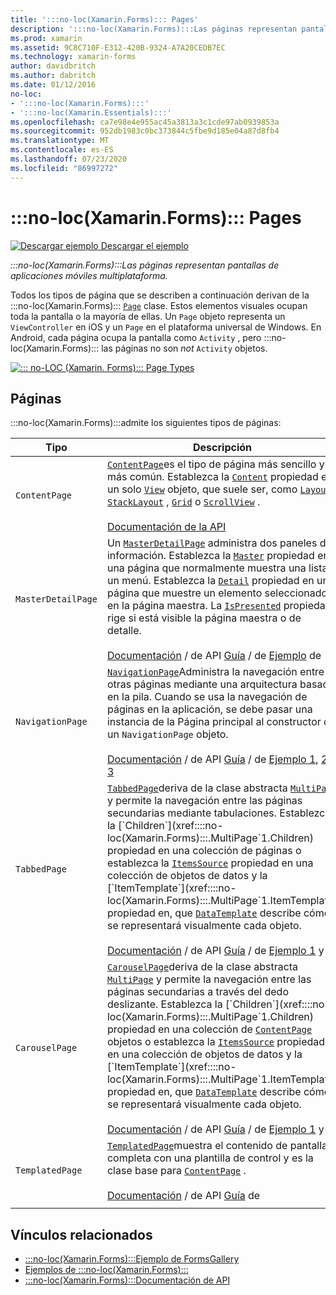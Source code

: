```yaml
---
title: ':::no-loc(Xamarin.Forms)::: Pages'
description: ':::no-loc(Xamarin.Forms):::Las páginas representan pantallas de aplicaciones móviles multiplataforma. En este artículo se enumeran las páginas que se incluyen en :::no-loc(Xamarin.Forms)::: .'
ms.prod: xamarin
ms.assetid: 9C8C710F-E312-420B-9324-A7A20CEDB7EC
ms.technology: xamarin-forms
author: davidbritch
ms.author: dabritch
ms.date: 01/12/2016
no-loc:
- ':::no-loc(Xamarin.Forms):::'
- ':::no-loc(Xamarin.Essentials):::'
ms.openlocfilehash: ca7e98e4e955ac45a3813a3c1cde97ab0939853a
ms.sourcegitcommit: 952db1983c0bc373844c5fbe9d185e04a87d8fb4
ms.translationtype: MT
ms.contentlocale: es-ES
ms.lasthandoff: 07/23/2020
ms.locfileid: "86997272"
---
```

# <a name="no-locxamarinforms-pages"></a>:::no-loc(Xamarin.Forms)::: Pages

[![Descargar ejemplo](~/media/shared/download.png) Descargar el ejemplo](https://docs.microsoft.com/samples/xamarin/xamarin-forms-samples/formsgallery/)

_:::no-loc(Xamarin.Forms):::Las páginas representan pantallas de aplicaciones móviles multiplataforma._

Todos los tipos de página que se describen a continuación derivan de la :::no-loc(Xamarin.Forms)::: [`Page`](xref::::no-loc(Xamarin.Forms):::.Page) clase. Estos elementos visuales ocupan toda la pantalla o la mayoría de ellas. Un `Page` objeto representa un `ViewController` en iOS y un `Page` en el plataforma universal de Windows. En Android, cada página ocupa la pantalla como `Activity` , pero :::no-loc(Xamarin.Forms)::: las páginas no son *not* `Activity` objetos.

[![::: no-LOC (Xamarin. Forms)::: Page Types](pages-images/pages-sml.png)](pages-images/pages.png#lightbox "::: no-LOC (Xamarin. Forms)::: Page Types")

## <a name="pages"></a>Páginas

:::no-loc(Xamarin.Forms):::admite los siguientes tipos de páginas:

| Tipo | Descripción | Aspecto |
| --- | --- | --- |
| `ContentPage` | [`ContentPage`](xref::::no-loc(Xamarin.Forms):::.ContentPage)es el tipo de página más sencillo y más común. Establezca la [`Content`](xref::::no-loc(Xamarin.Forms):::.ContentPage.Content) propiedad en un solo [`View`](views.md) objeto, que suele ser, como [`Layout`](layouts.md) [`StackLayout`](xref::::no-loc(Xamarin.Forms):::.StackLayout) , [`Grid`](xref::::no-loc(Xamarin.Forms):::.Grid) o [`ScrollView`](xref::::no-loc(Xamarin.Forms):::.ScrollView) .<br /><br />[Documentación de la API](xref::::no-loc(Xamarin.Forms):::.ContentPage) | [![Ejemplo de ContentPage](pages-images/ContentPage.png "Ejemplo de ContentPage")](pages-images/ContentPage-Large.png#lightbox "Ejemplo de ContentPage")<br />[Código C# para esta página](https://github.com/xamarin/xamarin-forms-samples/blob/master/FormsGallery/FormsGallery/FormsGallery/CodeExamples/ContentPageDemoPage.cs)  /  [Página XAML](https://github.com/xamarin/xamarin-forms-samples/blob/master/FormsGallery/FormsGallery/FormsGallery/XamlExamples/ContentPageDemoPage.xaml) |
| `MasterDetailPage` | Un [`MasterDetailPage`](xref::::no-loc(Xamarin.Forms):::.MasterDetailPage) administra dos paneles de información. Establezca la [`Master`](xref::::no-loc(Xamarin.Forms):::.MasterDetailPage.Master) propiedad en una página que normalmente muestra una lista o un menú. Establezca la [`Detail`](xref::::no-loc(Xamarin.Forms):::.MasterDetailPage.Detail) propiedad en una página que muestre un elemento seleccionado en la página maestra. La [`IsPresented`](xref::::no-loc(Xamarin.Forms):::.MasterDetailPage.IsPresented) propiedad rige si está visible la página maestra o de detalle.<br /><br />[Documentación](xref::::no-loc(Xamarin.Forms):::.MasterDetailPage)  /  de API [Guía](~/xamarin-forms/app-fundamentals/navigation/master-detail-page.md)  /  de [Ejemplo](https://docs.microsoft.com/samples/xamarin/xamarin-forms-samples/navigation-masterdetailpage) de | [![Ejemplo de MasterDetailPage](pages-images/MasterDetailPage.png "Ejemplo de MasterDetailPage")](pages-images/MasterDetailPage-Large.png#lightbox "Ejemplo de MasterDetailPage")<br />[Código C# para esta página](https://github.com/xamarin/xamarin-forms-samples/blob/master/FormsGallery/FormsGallery/FormsGallery/CodeExamples/MasterDetailPageDemoPage.cs)  /  [Página XAML](https://github.com/xamarin/xamarin-forms-samples/blob/master/FormsGallery/FormsGallery/FormsGallery/XamlExamples/MasterDetailPageDemoPage.xaml) con [código subyacente](https://github.com/xamarin/xamarin-forms-samples/blob/master/FormsGallery/FormsGallery/FormsGallery/XamlExamples/MasterDetailPageDemoPage.xaml.cs) |
| `NavigationPage` | [`NavigationPage`](xref::::no-loc(Xamarin.Forms):::.NavigationPage)Administra la navegación entre otras páginas mediante una arquitectura basada en la pila. Cuando se usa la navegación de páginas en la aplicación, se debe pasar una instancia de la Página principal al constructor de un `NavigationPage` objeto.<br /><br />[Documentación](xref::::no-loc(Xamarin.Forms):::.NavigationPage)  /  de API [Guía](~/xamarin-forms/app-fundamentals/navigation/hierarchical.md)  /  de [Ejemplo 1](https://docs.microsoft.com/samples/xamarin/xamarin-forms-samples/navigation-hierarchical), [2](https://docs.microsoft.com/samples/xamarin/xamarin-forms-samples/navigation-passingdata)y [3](https://docs.microsoft.com/samples/xamarin/xamarin-forms-samples/navigation-loginflow)  | [![Ejemplo de NavigationPage](pages-images/NavigationPage.png "Ejemplo de NavigationPage")](pages-images/NavigationPage-Large.png#lightbox "Ejemplo de NavigationPage")<br />[Código C# para esta página](https://github.com/xamarin/xamarin-forms-samples/blob/master/FormsGallery/FormsGallery/FormsGallery/CodeExamples/NavigationPageDemoPage.cs)  /  [Página XAML](https://github.com/xamarin/xamarin-forms-samples/blob/master/FormsGallery/FormsGallery/FormsGallery/XamlExamples/NavigationPageDemoPage.xaml) con [código = Behind](https://github.com/xamarin/xamarin-forms-samples/blob/master/FormsGallery/FormsGallery/FormsGallery/XamlExamples/NavigationPageDemoPage.xaml.cs) |
| `TabbedPage` | [`TabbedPage`](xref::::no-loc(Xamarin.Forms):::.TabbedPage)deriva de la clase abstracta [`MultiPage`](xref::::no-loc(Xamarin.Forms):::.MultiPage`1) y permite la navegación entre las páginas secundarias mediante tabulaciones. Establezca la [`Children`](xref::::no-loc(Xamarin.Forms):::.MultiPage`1.Children) propiedad en una colección de páginas o establezca la [`ItemsSource`](xref::::no-loc(Xamarin.Forms):::.MultiPage`1.ItemsSource) propiedad en una colección de objetos de datos y la [`ItemTemplate`](xref::::no-loc(Xamarin.Forms):::.MultiPage`1.ItemTemplate) propiedad en, que [`DataTemplate`](xref::::no-loc(Xamarin.Forms):::.DataTemplate) describe cómo se representará visualmente cada objeto.<br /><br />[Documentación](xref::::no-loc(Xamarin.Forms):::.TabbedPage)  /  de API [Guía](~/xamarin-forms/app-fundamentals/navigation/tabbed-page.md)  /  de [Ejemplo 1](https://docs.microsoft.com/samples/xamarin/xamarin-forms-samples/navigation-tabbedpage) y [2](https://docs.microsoft.com/samples/xamarin/xamarin-forms-samples/navigation-tabbedpagewithnavigationpage) | [![Ejemplo de TabbedPage](pages-images/TabbedPage.png "Ejemplo de TabbedPage")](pages-images/TabbedPage-Large.png#lightbox "Ejemplo de TabbedPage")<br />[Código C# para esta página](https://github.com/xamarin/xamarin-forms-samples/blob/master/FormsGallery/FormsGallery/FormsGallery/CodeExamples/TabbedPageDemoPage.cs)  /  [Página XAML](https://github.com/xamarin/xamarin-forms-samples/blob/master/FormsGallery/FormsGallery/FormsGallery/XamlExamples/TabbedPageDemoPage.xaml) |
| `CarouselPage` | [`CarouselPage`](xref::::no-loc(Xamarin.Forms):::.CarouselPage)deriva de la clase abstracta [`MultiPage`](xref::::no-loc(Xamarin.Forms):::.MultiPage`1) y permite la navegación entre las páginas secundarias a través del dedo deslizante. Establezca la [`Children`](xref::::no-loc(Xamarin.Forms):::.MultiPage`1.Children) propiedad en una colección de [`ContentPage`](xref::::no-loc(Xamarin.Forms):::.ContentPage) objetos o establezca la [`ItemsSource`](xref::::no-loc(Xamarin.Forms):::.MultiPage`1.ItemsSource) propiedad en una colección de objetos de datos y la [`ItemTemplate`](xref::::no-loc(Xamarin.Forms):::.MultiPage`1.ItemTemplate) propiedad en, que [`DataTemplate`](xref::::no-loc(Xamarin.Forms):::.DataTemplate) describe cómo se representará visualmente cada objeto.<br /><br />[Documentación](xref::::no-loc(Xamarin.Forms):::.CarouselPage)  /  de API [Guía](~/xamarin-forms/app-fundamentals/navigation/carousel-page.md)  /  de [Ejemplo 1](https://docs.microsoft.com/samples/xamarin/xamarin-forms-samples/navigation-carouselpage) y [2](https://docs.microsoft.com/samples/xamarin/xamarin-forms-samples/navigation-carouselpagetemplate) | [![Ejemplo de CarouselPage](pages-images/CarouselPage.png "Ejemplo de CarouselPage")](pages-images/CarouselPage-Large.png#lightbox "Ejemplo de CarouselPage")<br />[Código C# para esta página](https://github.com/xamarin/xamarin-forms-samples/blob/master/FormsGallery/FormsGallery/FormsGallery/CodeExamples/CarouselPageDemoPage.cs)  /  [Página XAML](https://github.com/xamarin/xamarin-forms-samples/blob/master/FormsGallery/FormsGallery/FormsGallery/XamlExamples/CarouselPageDemoPage.xaml) |
| `TemplatedPage` | [`TemplatedPage`](xref::::no-loc(Xamarin.Forms):::.TemplatedPage)muestra el contenido de pantalla completa con una plantilla de control y es la clase base para [`ContentPage`](xref::::no-loc(Xamarin.Forms):::.ContentPage) .<br /><br />[Documentación](xref::::no-loc(Xamarin.Forms):::.TemplatedPage)  /  de API [Guía](~/xamarin-forms/app-fundamentals/templates/control-template.md) de | [![Ejemplo de TemplatedPage](pages-images/TemplatedPage.png "Ejemplo de TemplatedPage")](pages-images/TemplatedPage.png "Ejemplo de TemplatedPage") |
|     |     |     |

## <a name="related-links"></a>Vínculos relacionados

- [:::no-loc(Xamarin.Forms):::Ejemplo de FormsGallery](https://docs.microsoft.com/samples/xamarin/xamarin-forms-samples/formsgallery)
- [Ejemplos de :::no-loc(Xamarin.Forms):::](https://docs.microsoft.com/samples/browse/?products=xamarin&term=:::no-loc(Xamarin.Forms):::)
- [:::no-loc(Xamarin.Forms):::Documentación de API](https://docs.microsoft.com/dotnet/api/xamarin.forms?view=xamarin-forms)
